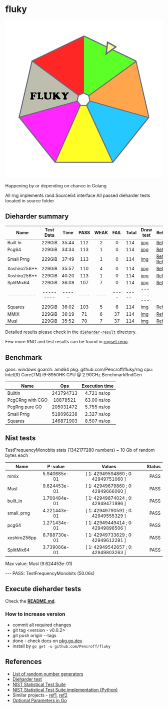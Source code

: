 # fluky

![fluky](../assets/fluky-logo.min.png)


Happening by or depending on chance in Golang

All rng implements rand.Source64 interface
All passed dieharder tests located in source folder

## Dieharder summary

| Name         | Test Data | Time  | PASS | WEAK | FAIL | Total | Draw test                       | References                                                                                                                                          |
|--------------|:---------:|:-----:|:----:|:----:|:----:|:------|---------------------------------|-----------------------------------------------------------------------------------------------------------------------------------------------------|
| Built In     |  229GiB   | 35:44 | 112  |  2   |  0   | 114   | [img](out/built-in_out.png)     | [Ref](https://pkg.go.dev/math/rand)                                                                                                                 |
| Pcg64        |  229GiB   | 34:34 | 113  |  1   |  0   | 114   | [img](out/pcg64_out.png)        | [Ref](https://www.pcg-random.org/)                                                                                                                  |
| Small Prng   |  229GiB   | 37:49 | 113  |  1   |  0   | 114   | [img](out/small_prng_out.png)   | [Ref1](https://burtleburtle.net/bob/rand/smallprng.html),<br/>[Ref2](https://www.pcg-random.org/posts/bob-jenkins-small-prng-passes-practrand.html) | 
| Xoshiro256++ |  229GiB   | 35:57 | 110  |  4   |  0   | 114   | [img](out/xoshiro256pp_out.png) | [Ref](https://prng.di.unimi.it/)                                                                                                                    |                                  
| Xoshiro256** |  229GiB   | 40:20 | 113  |  1   |  0   | 114   | [img](out/xoshiro256ss_out.png) | [Ref](https://prng.di.unimi.it/)                                                                                                                    |
| SplitMix64   |  229GiB   | 36:08 | 107  |  7   |  0   | 114   | [img](out/splitmix64_out.png)   | [Ref](https://prng.di.unimi.it/)                                                                                                                    |
| ----------   | --------- | ----- | ---- | ---- | ---- | ----- | ---------                       |                                                                                                                                                     |
| Squares      |  229GiB   | 36:02 | 103  |  5   |  6   | 114   | [img](out/squares_out.png)      | [Ref](https://arxiv.org/abs/2004.06278)                                                                                                             |
| MMIX         |  229GiB   | 36:19 |  71  |  6   |  37  | 114   | [img](out/mmix_out.png)         | [Ref](https://en.wikipedia.org/wiki/Linear_congruential_generator)                                                                                  |
| Musl         |  229GiB   | 35:52 |  70  |  7   |  37  | 114   | [img](out/Musl_out.png)         | [Ref](https://en.wikipedia.org/wiki/Linear_congruential_generator)                                                                                  |

Detailed results please check in the [`dieharder-result`](dieharder-result) directory.

Few more RNG and test results can be found in [rngset repo](https://github.com/TyeolRik/rngset).

## Benchmark

goos: windows
goarch: amd64
pkg: github.com/Pencroff/fluky/rng
cpu: Intel(R) Core(TM) i9-8950HK CPU @ 2.90GHz
BenchmarkRndGen 

| Name             |    Ops    | Execution time |
|------------------|:---------:|:--------------:|
| BuiltIn          | 243794713 |  4.721 ns/op   |
| PcgCRng with CGO | 18878521  |  63.00 ns/op   |
| PcgRng pure GO   | 205031472 |  5.755 ns/op   |
| Small Prng       | 518096238 |  2.327 ns/op   |
| Squares          | 146871903 |  8.507 ns/op   |


## Nist tests

TestFrequencyMonobits stats (1342177280 numbers) ~ 10 Gb of random bytes each

| Name         |   P-value    |               Values                | Status |
|--------------|:------------:|:-----------------------------------:|-------:|
| mmix         | 5.940685e-01 | [ 1: 42949594860 ; 0: 42949751060 ] |   PASS |
| Musl         | 9.624453e-01 | [ 1: 42949679860 ; 0: 42949666060 ] |   PASS |
| built_in     | 1.700484e-01 | [ 1: 42949874024 ; 0: 42949471896 ] |   PASS |
| small_prng   | 4.221443e-01 | [ 1: 42949790591 ; 0: 42949555329 ] |   PASS |
| pcg64        | 1.271434e-01 | [ 1: 42949449414 ; 0: 42949896506 ] |   PASS |
| xoshiro256pp | 6.788730e-01 | [ 1: 42949733629 ; 0: 42949612291 ] |   PASS |
| SplitMix64   | 3.739066e-01 | [ 1: 42949542657 ; 0: 42949803263 ] |   PASS |

Max value: Musl (9.624453e-01)

--- PASS: TestFrequencyMonobits (50.06s)

## Execute dieharder tests

Check the [**README.md**](./../container/README.md).

### How to increase version

* commit all required changes
* git tag \<version - v0.0.2>
* git push origin --tags
* done - check docs on [pkg.go.dev](https://pkg.go.dev/github.com/Pencroff/fluky)
* install by `go get -u github.com/Pencroff/fluky`

## References

* [List of random number generators](https://en.wikipedia.org/wiki/List_of_random_number_generators)
* [Dieharder test](https://webhome.phy.duke.edu/~rgb/General/dieharder.php)
* [NIST Statistical Test Suite](https://csrc.nist.gov/Projects/Random-Bit-Generation/Documentation-and-Software)
* [NIST Statistical Test Suite implementation (Python)](https://github.com/GINARTeam/NIST-statistical-test)
* Similar projects - [ref1](https://github.com/skeeto/rng-go), [ref2](https://github.com/TyeolRik/rngset)
* [Optional Parameters in Go](https://petomalina.medium.com/dealing-with-optional-parameters-in-go-9780f9bfbd1d)
